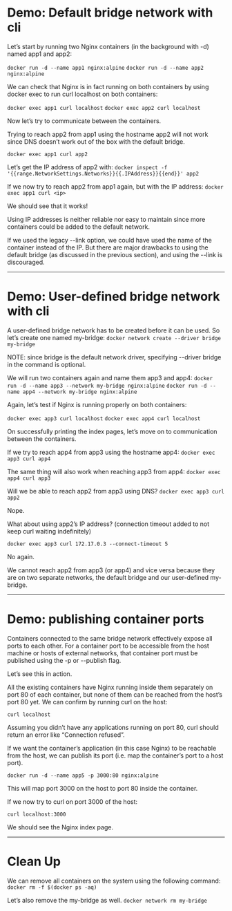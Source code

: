 # Demo: Default bridge network with cli

Let’s start by running two Nginx containers (in the background with -d) named app1 and app2:

`docker run -d --name app1 nginx:alpine`
`docker run -d --name app2 nginx:alpine`

We can check that Nginx is in fact running on both containers by using docker exec to run curl localhost on both containers:

`docker exec app1 curl localhost`
`docker exec app2 curl localhost`

[^1]:docker exec is used to execute a command inside a running container.
[^1]:nginx runs on port 80 inside its container.
[^1]:curl localhost is the same as curl http://localhost:80

Now let’s try to communicate between the containers.

Trying to reach app2 from app1 using the hostname app2 will not work since DNS doesn’t work out of the box with the default bridge.

`docker exec app1 curl app2`

Let’s get the IP address of app2 with:
`docker inspect -f '{{range.NetworkSettings.Networks}}{{.IPAddress}}{{end}}' app2`

If we now try to reach app2 from app1 again, but with the IP address:
`docker exec app1 curl <ip>`

We should see that it works!

Using IP addresses is neither reliable nor easy to maintain since more containers could be added to the default network.

If we used the legacy --link option, we could have used the name of the container instead of the IP. But there are major drawbacks to using the default bridge (as discussed in the previous section), and using the --link is discouraged.

---

# Demo: User-defined bridge network with cli

A user-defined bridge network has to be created before it can be used. So let’s create one named my-bridge:
`docker network create --driver bridge my-bridge`

NOTE: since bridge is the default network driver, specifying --driver bridge in the command is optional.

We will run two containers again and name them app3 and app4:
`docker run -d --name app3 --network my-bridge nginx:alpine`
`docker run -d --name app4 --network my-bridge nginx:alpine`

Again, let’s test if Nginx is running properly on both containers:

`docker exec app3 curl localhost`
`docker exec app4 curl localhost`

On successfully printing the index pages, let’s move on to communication between the containers.

If we try to reach app4 from app3 using the hostname app4:
`docker exec app3 curl app4`

The same thing will also work when reaching app3 from app4:
`docker exec app4 curl app3`

Will we be able to reach app2 from app3 using DNS?
`docker exec app3 curl app2`

Nope.

What about using app2’s IP address? (connection timeout added to not keep curl waiting indefinitely)

`docker exec app3 curl 172.17.0.3 --connect-timeout 5`

No again.

We cannot reach app2 from app3 (or app4) and vice versa because they are on two separate networks, the default bridge and our user-defined my-bridge.

---

# Demo: publishing container ports

Containers connected to the same bridge network effectively expose all ports to each other. For a container port to be accessible from the host machine or hosts of external networks, that container port must be published using the -p or --publish flag.

Let’s see this in action.

All the existing containers have Nginx running inside them separately on port 80 of each container, but none of them can be reached from the host’s port 80 yet. We can confirm by running curl on the host:

`curl localhost`

Assuming you didn’t have any applications running on port 80, curl should return an error like “Connection refused”.

If we want the container’s application (in this case Nginx) to be reachable from the host, we can publish its port (i.e. map the container’s port to a host port).

`docker run -d --name app5 -p 3000:80 nginx:alpine`

This will map port 3000 on the host to port 80 inside the container.

If we now try to curl on port 3000 of the host:

`curl localhost:3000`

We should see the Nginx index page.

---

# Clean Up

We can remove all containers on the system using the following command:
`docker rm -f $(docker ps -aq)`

Let’s also remove the my-bridge as well.
`docker network rm my-bridge`